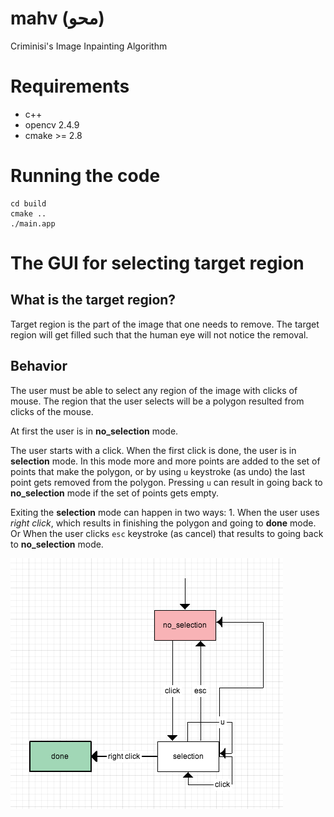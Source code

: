 mahv (محو)
====

Criminisi's Image Inpainting Algorithm

Requirements
============

* c++
* opencv 2.4.9
* cmake >= 2.8

Running the code
================

```
cd build
cmake ..
./main.app
```


The GUI for selecting target region
====================================

What is the target region?
---------------------------

Target region is the part of the image that one needs to remove. The target region will get filled such that the human eye will not notice the removal.

Behavior
----------

The user must be able to select any region of the image with clicks of mouse. The region that the user selects will be a polygon resulted from clicks of the mouse.

At first the user is in __no_selection__ mode.

The user starts with a click. When the first click is done, the user is in __selection__ mode. In this mode more and more points are added to the set of points that make the polygon, or by using `u` keystroke (as undo) the last point gets removed from the polygon. Pressing `u` can result in going back to __no_selection__ mode if the set of points gets empty.

Exiting the __selection__ mode can happen in two ways: 1. When the user uses _right click_, which results in finishing the polygon and going to __done__ mode. Or When the user clicks `esc` keystroke (as cancel) that results to going back to __no_selection__ mode.

![GUI Flowchart](https://github.com/yassersouri/mahv/blob/master/extras/gui-flowchart.png)